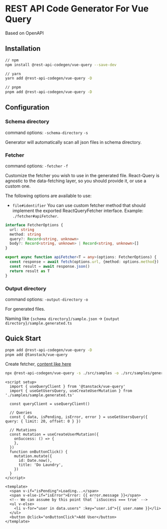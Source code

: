 # REST API Code Generator For Vue Query
Based on OpenAPI

## Installation

```bash
// npm
npm install @rest-api-codegen/vue-query --save-dev

// yarn
yarn add @rest-api-codegen/vue-query -D

// pnpm
pnpm add @rest-api-codegen/vue-query -D
```

## Configuration

### Schema directory
command options: `-schema-directory` `-s`

Generator will automatically scan all json files in schema directory.

### Fetcher
command options: `-fetcher` `-f`

Customize the fetcher you wish to use in the generated file. React-Query is agnostic to the data-fetching layer, so you should provide it, or use a custom one.

The following options are available to use:

- `file#identifier` You can use custom fetcher method that should implement the exported ReactQueryFetcher interface. Example: `./fetcher#apiFetcher`.

```ts
interface FetcherOptions {
  url: string
  method: string
  query?: Record<string, unknown>
  body?: Record<string, unknown> | Record<string, unknown>[]
}

export async function apiFetcher<T = any>(options: FetcherOptions) {
  const response = await fetch(options.url, {method: options.method})
  const result = await response.json()
  return result as T
}
```

### Output directory
command options: `-output-directory` `-o`

For generated files.

Naming like `{schema directory}/sample.json` -> `{output directory}/sample.generated.ts`

## Quick Start

```bash
pnpm add @rest-api-codegen/vue-query -D
pnpm add @tanstack/vue-query

```

Create fetcher, [content like here](#fetcher)

```bash
npx @rest-api-codegen/vue-query -s ./src/samples -o ./src/samples/generated -f ./utils/fetcher#apiFetcher
```

```vue
<script setup>
  import { useQueryClient } from '@tanstack/vue-query'
  import { useGetUsersQuery, useCreateUserMutation } from './samples/sample.generated.ts'

  const queryClient = useQueryClient()

  // Queries
  const { data, isPending, isError, error } = useGetUsersQuery({ query: { limit: 20, offset: 0 } })

  // Mutations
  const mutation = useCreateUserMutation({
    onSuccess: () => {
    },
  })
  function onButtonClick() {
    mutation.mutate({
      id: Date.now(),
      title: 'Do Laundry',
    })
  }
</script>

<template>
  <span v-if="isPending">Loading...</span>
  <span v-else-if="isError">Error: {{ error.message }}</span>
  <!-- We can assume by this point that `isSuccess === true` -->
  <ul v-else>
    <li v-for="user in data.users" :key="user.id">{{ user.name }}</li>
  </ul>
  <button @click="onButtonClick">Add User</button>
</template>
```
